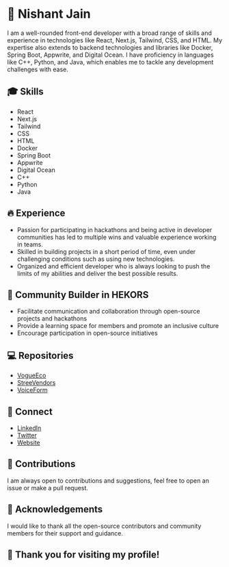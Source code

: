 # 🚀 Nishant Jain

I am a well-rounded front-end developer with a broad range of skills and experience in technologies like React, Next.js, Tailwind, CSS, and HTML. My expertise also extends to backend technologies and libraries like Docker, Spring Boot, Appwrite, and Digital Ocean. I have proficiency in languages like C++, Python, and Java, which enables me to tackle any development challenges with ease.

## 🎓 Skills
- React
- Next.js
- Tailwind
- CSS
- HTML
- Docker
- Spring Boot
- Appwrite
- Digital Ocean
- C++
- Python
- Java

## 🔥 Experience

- Passion for participating in hackathons and being active in developer communities has led to multiple wins and valuable experience working in teams. 
- Skilled in building projects in a short period of time, even under challenging conditions such as using new technologies. 
- Organized and efficient developer who is always looking to push the limits of my abilities and deliver the best possible results.

## 🧡 Community Builder in HEKORS
- Facilitate communication and collaboration through open-source projects and hackathons
- Provide a learning space for members and promote an inclusive culture
- Encourage participation in open-source initiatives

## 💻 Repositories
- [VogueEco](https://github.com/Nishantjain10/VogueEco)
- [StreeVendors](https://github.com/Nishantjain10/streeVendors)
- [VoiceForm](https://github.com/Nishantjain10/Autofill-Form-Using-Alan-AI)

## 📱 Connect
- [LinkedIn](https://www.linkedin.com/in/nishantj2002/)
- [Twitter](https://twitter.com/devnishant10)
- [Website](https://www.devnishant.co/)


## 🤝 Contributions
I am always open to contributions and suggestions, feel free to open an issue or make a pull request.

## 🙏 Acknowledgements
I would like to thank all the open-source contributors and community members for their support and guidance.

## 🎉 Thank you for visiting my profile!
